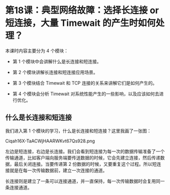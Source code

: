 # 第18课：典型网络故障：选择长连接 or 短连接，大量 Timewait 的产生时如何处理？

本课时内容主要分为 4 个模块：

* 第 1 个模块中会讲解什么是长连接和短连接。

* 第 2 个模块讲解长连接和短连接应用场景。

* 第 3 个模块结合 Timewait 和 TCP 连接的关系来讲解它们是如何产生的。

* 第 4 个模块会分析 Timewait 对系统性能产生的一些影响，以及应该如何去进行优化。


## 什么是长连接和短连接

我们进入第 1 个模块的学习，什么是长连接和短连接？这里我画了一张图：

Ciqah16X-TaACWjHAARWKvt67Qs928.png

左边是短连接，右边是长连接。我们会看到短连接为每一次的数据传输准备了一个传输通道，比如客户端向服务端要传送数据的时候，它会先建立连接，然后传递数据，最后关闭连接。当要传递第 2 份数据的时候，又要重复这个过程。所以短连接就是在每一次传输数据前，建立一次连接的通道。



长连接则是建立了一条可以连接通道，并一直保持，每一次传输数据时会复用同一条连接通道。


